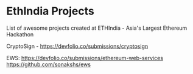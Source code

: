 # EthIndia Projects

List of awesome projects created at ETHIndia - Asia's Largest Ethereum Hackathon

CryptoSign - https://devfolio.co/submissions/cryptosign

EWS: https://devfolio.co/submissions/ethereum-web-services https://github.com/sonakshs/ews
